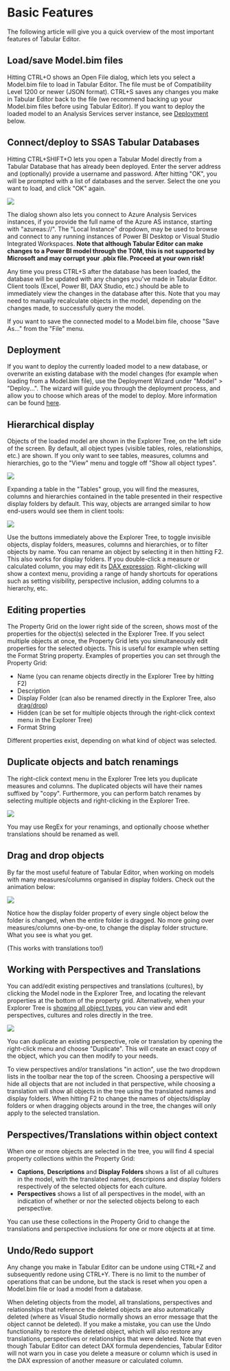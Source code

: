 # Basic Features

The following article will give you a quick overview of the most important features of Tabular Editor.

## Load/save Model.bim files

Hitting CTRL+O shows an Open File dialog, which lets you select a Model.bim file to load in Tabular Editor. The file must be of Compatibility Level 1200 or newer (JSON format). CTRL+S saves any changes you make in Tabular Editor back to the file (we recommend backing up your Model.bim files before using Tabular Editor). If you want to deploy the loaded model to an Analysis Services server instance, see [Deployment](/te2/Features-at-a-glance#deployment) below.

## Connect/deploy to SSAS Tabular Databases

Hitting CTRL+SHIFT+O lets you open a Tabular Model directly from a Tabular Database that has already been deployed. Enter the server address and (optionally) provide a username and password. After hitting "OK", you will be prompted with a list of databases and the server. Select the one you want to load, and click "OK" again.

![](https://raw.githubusercontent.com/TabularEditor/TabularEditor/master/Documentation/Connect.png)

The dialog shown also lets you connect to Azure Analysis Services instances, if you provide the full name of the Azure AS instance, starting with "azureas://". The "Local Instance" dropdown, may be used to browse and connect to any running instances of Power BI Desktop or Visual Studio Integrated Workspaces. **Note that although Tabular Editor can make changes to a Power BI model through the TOM, this is not supported by Microsoft and may corrupt your .pbix file. Proceed at your own risk!**

Any time you press CTRL+S after the database has been loaded, the database will be updated with any changes you've made in Tabular Editor. Client tools (Excel, Power BI, DAX Studio, etc.) should be able to immediately view the changes in the database after this. Note that you may need to manually recalculate objects in the model, depending on the changes made, to successfully query the model.

If you want to save the connected model to a Model.bim file, choose "Save As..." from the "File" menu.

## Deployment

If you want to deploy the currently loaded model to a new database, or overwrite an existing database with the model changes (for example when loading from a Model.bim file), use the Deployment Wizard under "Model" > "Deploy...". The wizard will guide you through the deployment process, and allow you to choose which areas of the model to deploy. More information can be found [here](/te2/Advanced-features#deployment-wizard).

## Hierarchical display

Objects of the loaded model are shown in the Explorer Tree, on the left side of the screen. By default, all object types (visible tables, roles, relationships, etc.) are shown. If you only want to see tables, measures, columns and hierarchies, go to the "View" menu and toggle off "Show all object types".

![](https://raw.githubusercontent.com/TabularEditor/TabularEditor/master/Documentation/AllObjectTypes.png)

Expanding a table in the "Tables" group, you will find the measures, columns and hierarchies contained in the table presented in their respective display folders by default. This way, objects are arranged similar to how end-users would see them in client tools:

![](https://raw.githubusercontent.com/TabularEditor/TabularEditor/master/Documentation/DisplayFolders.png)

Use the buttons immediately above the Explorer Tree, to toggle invisible objects, display folders, measures, columns and hierarchies, or to filter objects by name. You can rename an object by selecting it in then hitting F2. This also works for display folders. If you double-click a measure or calculated column, you may edit its [DAX expression](/te2/Advanced-features#dax-expression-editor). Right-clicking will show a context menu, providing a range of handy shortcuts for operations such as setting visibility, perspective inclusion, adding columns to a hierarchy, etc.

## Editing properties

The Property Grid on the lower right side of the screen, shows most of the properties for the object(s) selected in the Explorer Tree. If you select multiple objects at once, the Property Grid lets you simultaneously edit properties for the selected objects. This is useful for example when setting the Format String property. Examples of properties you can set through the Property Grid:

- Name (you can rename objects directly in the Explorer Tree by hitting F2)
- Description
- Display Folder (can also be renamed directly in the Explorer Tree, also [drag/drop](/te2/Features-at-a-glance#drag-and-drop-objects))
- Hidden (can be set for multiple objects through the right-click context menu in the Explorer Tree)
- Format String

Different properties exist, depending on what kind of object was selected.

## Duplicate objects and batch renamings

The right-click context menu in the Explorer Tree lets you duplicate measures and columns. The duplicated objects will have their names suffixed by "copy". Furthermore, you can perform batch renames by selecting multiple objects and right-clicking in the Explorer Tree.

![](https://github.com/TabularEditor/TabularEditor/blob/master/Documentation/BatchRename.png)

You may use RegEx for your renamings, and optionally choose whether translations should be renamed as well.

## Drag and drop objects

By far the most useful feature of Tabular Editor, when working on models with many measures/columns organised in display folders. Check out the animation below:

![](https://github.com/TabularEditor/TabularEditor/blob/master/Documentation/DragDropFolders.gif)

Notice how the display folder property of every single object below the folder is changed, when the entire folder is dragged. No more going over measures/columns one-by-one, to change the display folder structure. What you see is what you get.

(This works with translations too!)

## Working with Perspectives and Translations

You can add/edit existing perspectives and translations (cultures), by clicking the Model node in the Explorer Tree, and locating the relevant properties at the bottom of the property grid. Alternatively, when your Explorer Tree is [showing all object types](/te2/Features-at-a-glance#hierarchical-display), you can view and edit perspectives, cultures and roles directly in the tree.

![](https://raw.githubusercontent.com/TabularEditor/TabularEditor/master/Documentation/RolesPerspectivesTranslations.png)

You can duplicate an existing perspective, role or translation by opening the right-click menu and choose "Duplicate". This will create an exact copy of the object, which you can then modify to your needs.

To view perspectives and/or translations "in action", use the two dropdown lists in the toolbar near the top of the screen. Choosing a perspective will hide all objects that are not included in that perspective, while choosing a translation will show all objects in the tree using the translated names and display folders. When hitting F2 to change the names of objects/display folders or when dragging objects around in the tree, the changes will only apply to the selected translation.

## Perspectives/Translations within object context

When one or more objects are selected in the tree, you will find 4 special property collections within the Property Grid:

- **Captions**, **Descriptions** and **Display Folders** shows a list of all cultures in the model, with the translated names, descripions and display folders respectively of the selected objects for each culture.
- **Perspectives** shows a list of all perspectives in the model, with an indication of whether or nor the selected objects belong to each perspective.

You can use these collections in the Property Grid to change the translations and perspective inclusions for one or more objects at at time.

## Undo/Redo support

Any change you make in Tabular Editor can be undone using CTRL+Z and subsequently redone using CTRL+Y. There is no limit to the number of operations that can be undone, but the stack is reset when you open a Model.bim file or load a model from a database.

When deleting objects from the model, all translations, perspectives and relationships that reference the deleted objects are also automatically deleted (where as Visual Studio normally shows an error message that the object cannot be deleted). If you make a mistake, you can use the Undo functionality to restore the deleted object, which will also restore any translations, perspectives or relationships that were deleted. Note that even though Tabular Editor can detect DAX formula dependencies, Tabular Editor will not warn you in case you delete a measure or column which is used in the DAX expression of another measure or calculated column.
